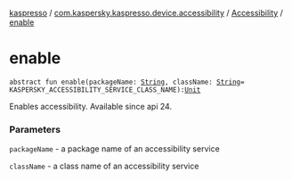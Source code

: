 [kaspresso](../../index.md) / [com.kaspersky.kaspresso.device.accessibility](../index.md) / [Accessibility](index.md) / [enable](./enable.md)

# enable

`abstract fun enable(packageName: `[`String`](https://kotlinlang.org/api/latest/jvm/stdlib/kotlin/-string/index.html)`, className: `[`String`](https://kotlinlang.org/api/latest/jvm/stdlib/kotlin/-string/index.html)` = KASPERSKY_ACCESSIBILITY_SERVICE_CLASS_NAME): `[`Unit`](https://kotlinlang.org/api/latest/jvm/stdlib/kotlin/-unit/index.html)

Enables accessibility. Available since api 24.

### Parameters

`packageName` - a package name of an accessibility service

`className` - a class name of an accessibility service